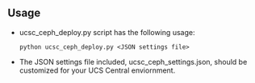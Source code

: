 ## Usage

* ucsc_ceph_deploy.py script has the following usage:
    ```
    python ucsc_ceph_deploy.py <JSON settings file>
    ```

* The JSON settings file included, ucsc_ceph_settings.json, should be customized for your UCS Central enviornment.
